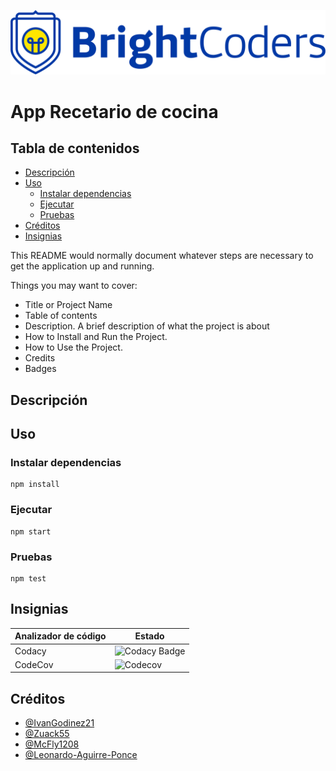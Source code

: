 ![BrightCoders Logo](img/logo.png)

# App Recetario de cocina

## Tabla de contenidos

- [Descripción](#Descripción)
- [Uso](#Uso)
  - [Instalar dependencias](#Instalar-dependencias)
  - [Ejecutar](#Ejecutar)
  - [Pruebas](#Pruebas)
- [Créditos](#Créditos)
- [Insignias](#Insignias)

This README would normally document whatever steps are necessary to get the application up and running.

Things you may want to cover:

- Title or Project Name
- Table of contents
- Description. A brief description of what the project is about
- How to Install and Run the Project.
- How to Use the Project.
- Credits
- Badges

## Descripción

## Uso

### Instalar dependencias

```
npm install
```

### Ejecutar

```
npm start
```

### Pruebas

```
npm test
```

## Insignias

| Analizador de código | Estado                                                                                       |
| -------------------- | -------------------------------------------------------------------------------------------- |
| Codacy               | ![Codacy Badge](https://app.codacy.com/project/badge/Grade/2ff2741f11e94d54836ddd3658de8808) |
| CodeCov              | ![Codecov]()                                                                                  |

## Créditos

- [@IvanGodinez21](https://github.com/IvanGodinez21)
- [@Zuack55](https://github.com/Zuack55)
- [@McFly1208](https://github.com/McFly1208)
- [@Leonardo-Aguirre-Ponce](https://github.com/Leonardo-Aguirre-Ponce)
